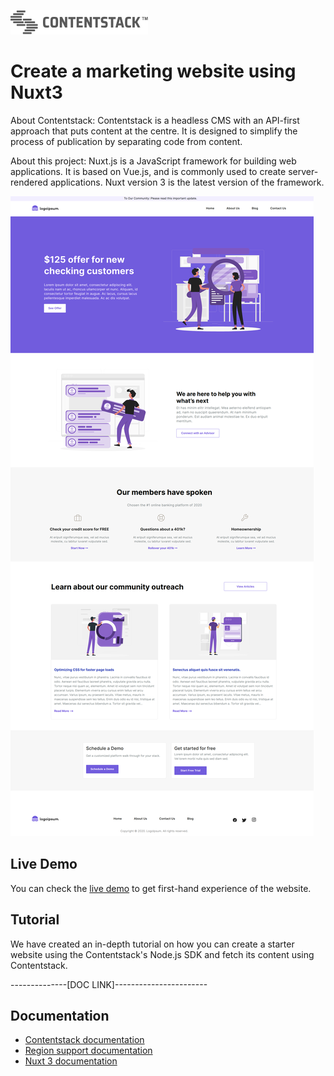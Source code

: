 [![Contentstack](/static/contentstack-readme-logo.png)](https://www.contentstack.com/)

# Create a marketing website using Nuxt3

About Contentstack: Contentstack is a headless CMS with an API-first approach that puts content at the centre. It is designed to simplify the process of publication by separating code from content.

About this project: Nuxt.js is a JavaScript framework for building web applications. It is based on Vue.js, and is commonly used to create server-rendered applications. Nuxt version 3 is the latest version of the framework. 

![contentstack-nuxtjs-starter-app](/static/readme.png)

## Live Demo

You can check the [live demo](https://contentstack-nuxt3-starter-app.vercel.app/) to get first-hand experience of the website.

## Tutorial

We have created an in-depth tutorial on how you can create a starter website using the Contentstack's Node.js SDK and fetch its content using Contentstack.

--------------[DOC LINK]-----------------------

## Documentation

- [Contentstack documentation](https://www.contentstack.com/docs/)
- [Region support documentation](https://www.contentstack.com/docs/developers/selecting-region-in-contentstack-starter-apps)
- [Nuxt 3 documentation](https://nuxt.com/docs/getting-started/introduction)
